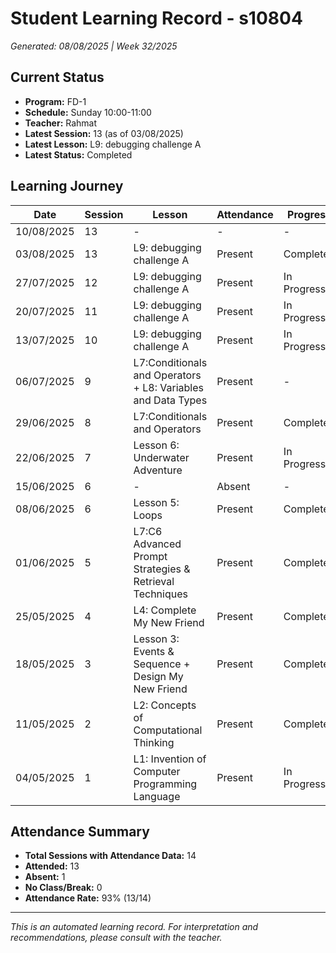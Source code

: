 # Student Learning Record - s10804
*Generated: 08/08/2025 | Week 32/2025*

## Current Status
- **Program:** FD-1
- **Schedule:** Sunday 10:00-11:00  
- **Teacher:** Rahmat
- **Latest Session:** 13 (as of 03/08/2025)
- **Latest Lesson:** L9: debugging challenge A
- **Latest Status:** Completed

## Learning Journey
| Date | Session | Lesson | Attendance | Progress |
|------|---------|--------|------------|----------|
| 10/08/2025 | 13 | - | - | - |
| 03/08/2025 | 13 | L9: debugging challenge A | Present | Completed |
| 27/07/2025 | 12 | L9: debugging challenge A | Present | In Progress |
| 20/07/2025 | 11 | L9: debugging challenge A | Present | In Progress |
| 13/07/2025 | 10 | L9: debugging challenge A | Present | In Progress |
| 06/07/2025 | 9 | L7:Conditionals and Operators + L8: Variables and Data Types | Present | - |
| 29/06/2025 | 8 | L7:Conditionals and Operators | Present | Completed |
| 22/06/2025 | 7 | Lesson 6: Underwater Adventure | Present | In Progress |
| 15/06/2025 | 6 | - | Absent | - |
| 08/06/2025 | 6 | Lesson 5: Loops | Present | Completed |
| 01/06/2025 | 5 | L7:C6 Advanced Prompt Strategies & Retrieval Techniques | Present | Completed |
| 25/05/2025 | 4 | L4: Complete My New Friend | Present | Completed |
| 18/05/2025 | 3 | Lesson 3: Events & Sequence + Design My New Friend | Present | Completed |
| 11/05/2025 | 2 | L2: Concepts of Computational Thinking | Present | Completed |
| 04/05/2025 | 1 | L1: Invention of Computer Programming Language | Present | In Progress |

## Attendance Summary
- **Total Sessions with Attendance Data:** 14
- **Attended:** 13
- **Absent:** 1
- **No Class/Break:** 0
- **Attendance Rate:** 93% (13/14)

---
*This is an automated learning record. For interpretation and recommendations, please consult with the teacher.*
